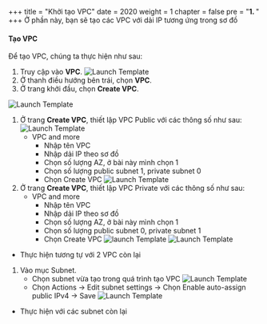 +++
title = "Khởi tạo VPC"
date = 2020
weight = 1
chapter = false
pre = "<b>1. </b>"
+++
Ở phần này, bạn sẽ tạo các VPC với dải IP tương ứng trong sơ đồ
#### Tạo VPC

Để tạo VPC, chúng ta thực hiện như sau:
1. Truy cập vào **VPC**.
![Launch Template](/images/anh/VPC.png)
   <!-- ảnh  -->
1. Ở thanh điều hướng bên trái, chọn **VPC**.
2. Ở trang khởi đầu, chọn **Create VPC**.
<!-- ảnh -->
![Launch Template](/images/anh/create%20VPC.png)

1. Ở trang **Create VPC**, thiết lập VPC Public với các thông số như sau:
   ![Launch Template](/images/anh/taoVPC1.png)
   - VPC and more
     - Nhập tên VPC
     - Nhập dải IP theo sơ đồ
     - Chọn số lượng AZ, ở bài này mình chọn 1
     - Chọn số lượng public subnet 1, private subnet 0
     - Chọn Create VPC
  ![Launch Template](/images/anh/pubVPC.png)
1. Ở trang **Create VPC**, thiết lập VPC Private với các thông số như sau:
   - VPC and more
     - Nhập tên VPC
     - Nhập dải IP theo sơ đồ
     - Chọn số lượng AZ, ở bài này mình chọn 1
     - Chọn số lượng public subnet 0, private subnet 1
     - Chọn Create VPC
  ![launch Template](/images/anh/priec.png)
  ![Launch Template](/images/anh/privpc.png)

- Thực hiện tương tự với 2 VPC còn lại 

1. Vào mục Subnet.
   - Chọn subnet vừa tạo trong quá trình tạo VPC
  ![Launch Template](/images/anh/subnet.png)
   - Chọn Actions -> Edit subnet settings -> Chọn Enable auto-assign public IPv4 -> Save
  ![Launch Template](/images/anh/subnet2.png)
  - Thực hiện với các subnet còn lại
